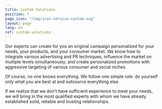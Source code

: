 ```yaml
---
title: Custom Solutions
position: 7
page_icon: "/img/icon-service-custom.svg"
layout: page
lang: en
ref: custom-solutions
---
```


Our experts can create for you an original campaign personalized for your needs, your products, and your consumer market. We know how to integrate various advertising and PR techniques, influence the market on multiple levels simultaneously, and create personalized promotions with aggressive targeting of various consumer and social niches.

Of course, no one knows everything. We follow one simple rule: do yourself only what you are best at and outsource everything else.

If we realize that we don’t have sufficient experience to meet your needs, we will bring in the most qualified experts with whom we have already established solid, reliable and trusting relationships.